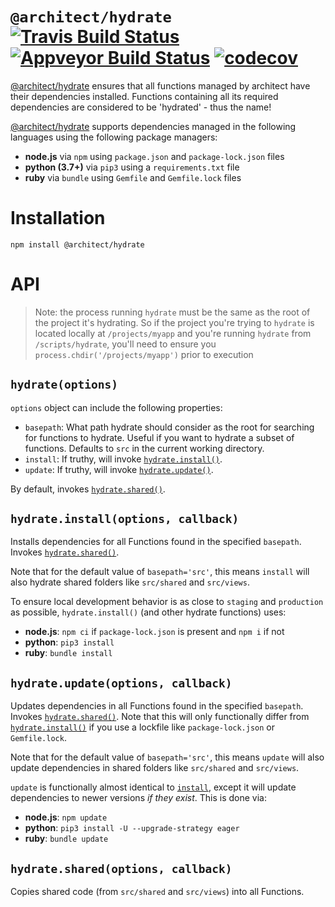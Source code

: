# `@architect/hydrate` [![Travis Build Status](https://travis-ci.com/architect/hydrate.svg?branch=master)](https://travis-ci.com/architect/hydrate) [![Appveyor Build Status](https://ci.appveyor.com/api/projects/status/1svykswtyce1k3u9/branch/master?svg=true)](https://ci.appveyor.com/project/ArchitectCI/hydrate/branch/master) [![codecov](https://codecov.io/gh/architect/hydrate/branch/master/graph/badge.svg)](https://codecov.io/gh/architect/hydrate)

[@architect/hydrate][npm] ensures that all functions managed by architect have
their dependencies installed. Functions containing all its required dependencies
are considered to be 'hydrated' - thus the name!

[@architect/hydrate][npm] supports dependencies managed in the following languages
using the following package managers:

- **node.js** via `npm` using `package.json` and `package-lock.json` files
- **python (3.7+)** via `pip3` using a `requirements.txt` file
- **ruby** via `bundle` using `Gemfile` and `Gemfile.lock` files

# Installation

    npm install @architect/hydrate

# API

> Note: the process running `hydrate` must be the same as the root of the project it's hydrating. So if the project you're trying to `hydrate` is located locally at `/projects/myapp` and you're running `hydrate` from `/scripts/hydrate`, you'll need to ensure you `process.chdir('/projects/myapp')` prior to execution


## `hydrate(options)`

`options` object can include the following properties:

- `basepath`: What path hydrate should consider as the root for searching for functions to hydrate. Useful if you want to hydrate a subset of functions. Defaults to `src` in the current working directory.
- `install`: If truthy, will invoke [`hydrate.install()`][install].
- `update`: If truthy, will invoke [`hydrate.update()`][update].

By default, invokes [`hydrate.shared()`][shared].


## `hydrate.install(options, callback)`

Installs dependencies for all Functions found in the specified `basepath`. Invokes [`hydrate.shared()`][shared].

Note that for the default value of `basepath='src'`, this means `install` will also hydrate shared folders like `src/shared` and `src/views`.

To ensure local development behavior is as close to `staging` and `production` as possible, `hydrate.install()` (and other hydrate functions) uses:

- **node.js**: `npm ci` if `package-lock.json` is present and `npm i` if not
- **python**: `pip3 install`
- **ruby**: `bundle install`


## `hydrate.update(options, callback)`

Updates dependencies in all Functions found in the specified `basepath`. Invokes [`hydrate.shared()`][shared]. Note that this will only functionally differ from [`hydrate.install()`][install] if you use a lockfile like `package-lock.json` or `Gemfile.lock`.

Note that for the default value of `basepath='src'`, this means `update` will also update dependencies in shared folders like `src/shared` and `src/views`.

`update` is functionally almost identical to [`install`][install], except it will update dependencies to newer versions _if they exist_. This is done via:

- **node.js**: `npm update`
- **python**: `pip3 install -U --upgrade-strategy eager`
- **ruby**: `bundle update`


## `hydrate.shared(options, callback)`

Copies shared code (from `src/shared` and `src/views`) into all Functions.


[shared]: #hydratesharedoptions-callback
[install]: #hydrateinstalloptions-callback
[update]: #hydrateupdateoptions-callback
[npm]: https://www.npmjs.com/package/@architect/hydrate
